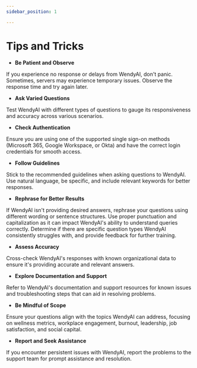 ```yaml
---
sidebar_position: 1

---
```


# Tips and Tricks

- **Be Patient and Observe** 

If you experience no response or delays from WendyAI, don't panic. Sometimes, servers may experience temporary issues. Observe the response time and try again later.

- **Ask Varied Questions** 

Test WendyAI with different types of questions to gauge its responsiveness and accuracy across various scenarios.

- **Check Authentication** 

Ensure you are using one of the supported single sign-on methods (Microsoft 365, Google Workspace, or Okta) and have the correct login credentials for smooth access.

- **Follow Guidelines** 

Stick to the recommended guidelines when asking questions to WendyAI. Use natural language, be specific, and include relevant keywords for better responses.

- **Rephrase for Better Results** 

If WendyAI isn't providing desired answers, rephrase your questions using different wording or sentence structures. Use proper punctuation and capitalization as it can impact WendyAI's ability to understand queries correctly. Determine if there are specific question types WendyAI consistently struggles with, and provide feedback for further training.

- **Assess Accuracy** 

Cross-check WendyAI's responses with known organizational data to ensure it's providing accurate and relevant answers.

- **Explore Documentation and Support**

Refer to WendyAI's documentation and support resources for known issues and troubleshooting steps that can aid in resolving problems.

- **Be Mindful of Scope** 

Ensure your questions align with the topics WendyAI can address, focusing on wellness metrics, workplace engagement, burnout, leadership, job satisfaction, and social capital.

- **Report and Seek Assistance** 

If you encounter persistent issues with WendyAI, report the problems to the support team for prompt assistance and resolution.
